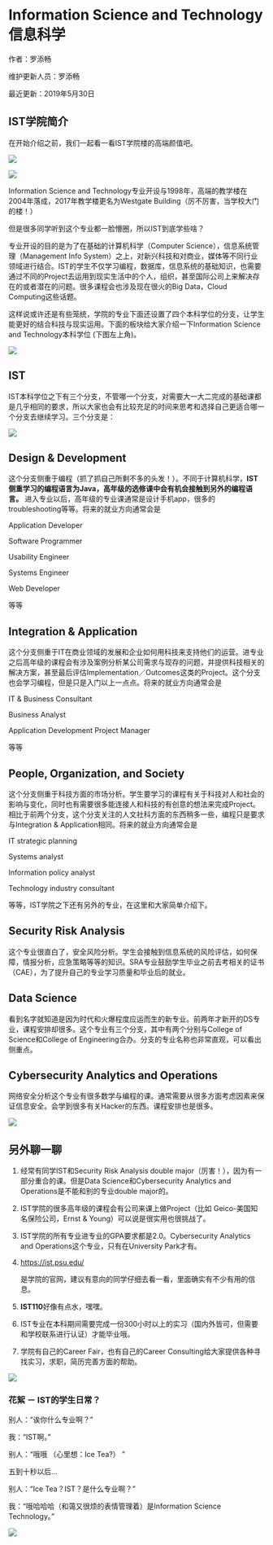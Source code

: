 # Information Science and Technology 信息科学

作者：罗添畅

维护更新人员：罗添畅

最近更新：2019年5月30日

## **IST学院简介**

在开始介绍之前，我们一起看一看IST学院楼的高端颜值吧。

![](.gitbook/assets/ist.jpeg)

![](.gitbook/assets/ist2.jpeg)

Information Science and Technology专业开设与1998年，高端的教学楼在2004年落成，2017年教学楼更名为Westgate Building（厉不厉害，当学校大门的楼！）

但是很多同学听到这个专业都一脸懵圈，所以IST到底学些啥？

专业开设的目的是为了在基础的计算机科学（Computer Science），信息系统管理（Management Info System）之上，对新兴科技和对商业，媒体等不同行业领域进行结合。IST的学生不仅学习编程，数据库，信息系统的基础知识，也需要通过不同的Project去运用到现实生活中的个人，组织，甚至国际公司上来解决存在的或者潜在的问题。很多课程会也涉及现在很火的Big Data，Cloud Computing这些话题。

这样说或许还是有些笼统，学院的专业下面还设置了四个本科学位的分支，让学生能更好的结合科技与现实运用。下面的板块给大家介绍一下Information Science and Technology本科学位 \(下图左上角\)。  


![](.gitbook/assets/ist3.jpeg)

## **IST**

IST本科学位之下有三个分支，不管哪一个分支，对需要大一大二完成的基础课都是几乎相同的要求，所以大家也会有比较充足的时间来思考和选择自己更适合哪一个分支去继续学习。三个分支是：

![](.gitbook/assets/ist4.jpeg)

## **Design & Development**

这个分支侧重于编程（抓了抓自己所剩不多的头发！）。不同于计算机科学，**IST侧重学习的编程语言为Java，高年级的选修课中会有机会接触到另外的编程语言。** 进入专业以后，高年级的专业课通常是设计手机app，很多的troubleshooting等等。将来的就业方向通常会是

Application Developer

Software Programmer

Usability Engineer

Systems Engineer

Web Developer

等等

## **Integration & Application**

这个分支侧重于IT在商业领域的发展和企业如何用科技来支持他们的运营。进专业之后高年级的课程会有涉及案例分析某公司需求与现存的问题，并提供科技相关的解决方案，甚至最后评估Implementation／Outcomes这类的Project。这个分支也会学习编程，但是只是入门以上一点点。将来的就业方向通常会是

IT & Business Consultant

Business Analyst

Application Development Project Manager

等等

## **People, Organization, and Society**

这个分支侧重于科技方面的市场分析。学生要学习的课程有关于科技对人和社会的影响与变化，同时也有需要很多能连接人和科技的有创意的想法来完成Project。相比于前两个分支，这个分支关注的人文社科方面的东西稍多一些，编程只是要求与Integration & Application相同。将来的就业方向通常会是

IT strategic planning

Systems analyst

Information policy analyst

Technology industry consultant

等等，IST学院之下还有另外的专业，在这里和大家简单介绍下。

## **Security Risk Analysis**

这个专业很直白了，安全风险分析。学生会接触到信息系统的风险评估，如何保障，情报分析，应急策略等等的知识。SRA专业鼓励学生毕业之前去考相关的证书（CAE），为了提升自己的专业学习质量和毕业后的就业。

## **Data Science**

看到名字就知道是因为时代和火爆程度应运而生的新专业。前两年才新开的DS专业，课程安排却很多。这个专业有三个分支，其中有两个分别与College of Science和College of Engineering合办。分支的专业名称也非常直观，可以看出侧重点。

## **Cybersecurity Analytics and Operations**

网络安全分析这个专业有很多数学与编程的课。通常需要从很多方面考虑因素来保证信息安全。会学到很多有关Hacker的东西。课程安排也是很多。  
  


![](.gitbook/assets/ist5.gif)

## **另外聊一聊**

1. 经常有同学IST和Security Risk Analysis double major（厉害！），因为有一部分重合的课。但是Data Science和Cybersecurity Analytics and Operations是不能和别的专业double major的。
2. IST学院的很多高年级的课程会有公司来课上做Project（比如 Geico-美国知名保险公司，Ernst & Young）可以说是很实用也很挑战了。
3. IST学院的所有专业进专业的GPA要求都是2.0。Cybersecurity Analytics and Operations这个专业，只有在University Park才有。
4. https://ist.psu.edu/

   是学院的官网，建议有意向的同学仔细去看一看，里面确实有不少有用的信息。

5. **IST110**好像有点水，嘿嘿。
6. IST专业在本科期间需要完成一份300小时以上的实习（国内外皆可，但需要和学校联系进行认证）才能毕业哦。
7. 学院有自己的Career Fair，也有自己的Career Consulting给大家提供各种寻找实习，求职，简历完善方面的帮助。



![](.gitbook/assets/ist6.png)

### **花絮 － IST的学生日常？**

别人：“诶你什么专业啊？”

我：“IST啊。”

别人：“哦哦 （心里想：Ice Tea?） ”

五到十秒以后...

别人：“Ice Tea？IST？是什么专业啊？”

我：“哦哈哈哈（和蔼又很烦的表情管理着）是Information Science Technology。”

![](.gitbook/assets/ist7.gif)

